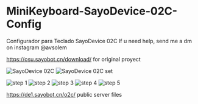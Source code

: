 # MiniKeyboard-SayoDevice-02C-Config
Configurador para Teclado SayoDevice 02C 
If u need help, send me a dm on instagram @avsolem

https://osu.sayobot.cn/download/ for original proyect

![SayoDevice 02C ](https://i.imgur.com/9KVC4IO.png) ![SayoDevice 02C set](https://imgur.com/ELQR4pK) 

![step 1](https://i.imgur.com/9KVC4IO.png)
![step 2](https://i.imgur.com/z5G372B.png)
![step 3](https://i.imgur.com/2OjrrXG.png)
![step 4](https://i.imgur.com/5xqdTKy.png)
![step 5](https://i.imgur.com/Zqora3n.png)

https://de1.sayobot.cn/o2c/ public server files
